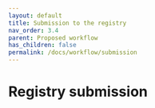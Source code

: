```yaml
---
layout: default
title: Submission to the registry
nav_order: 3.4
parent: Proposed workflow
has_children: false
permalink: /docs/workflow/submission
---
```


# Registry submission
